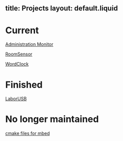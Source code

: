 title: Projects
layout: default.liquid
---
# Current

[Administration Monitor](adminmonitor/adminmonitor.html)

[RoomSensor](roomsensor/roomsensor.html)

[WordClock](wordclock/wordclock.html)

# Finished

[LaborUSB](laborusb/laborusb.html)

# No longer maintained

[cmake files for mbed](mbed-cmake/mbed-cmake.html)